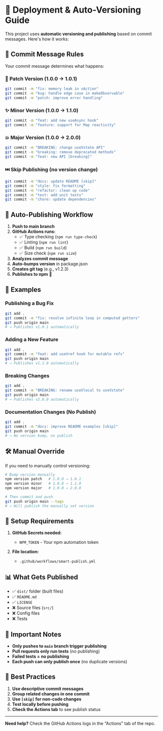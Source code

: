 # 🚀 Deployment & Auto-Versioning Guide

This project uses **automatic versioning and publishing** based on commit messages. Here's how it works:

## 📝 Commit Message Rules

Your commit message determines what happens:

### 🐛 **Patch Version** (1.0.0 → 1.0.1)
```bash
git commit -m "fix: memory leak in vAction"
git commit -m "bug: handle edge case in makeObservable"  
git commit -m "patch: improve error handling"
```

### ✨ **Minor Version** (1.0.0 → 1.1.0)
```bash
git commit -m "feat: add new useAsync hook"
git commit -m "feature: support for Map reactivity"
```

### 💥 **Major Version** (1.0.0 → 2.0.0)
```bash
git commit -m "BREAKING: change useVstate API"
git commit -m "breaking: remove deprecated methods"
git commit -m "feat: new API [breaking]"
```

### ⏭️ **Skip Publishing** (no version change)
```bash
git commit -m "docs: update README [skip]"
git commit -m "style: fix formatting"
git commit -m "refactor: clean up code"
git commit -m "test: add unit tests"
git commit -m "chore: update dependencies"
```

## 🔄 Auto-Publishing Workflow

1. **Push to main branch**
2. **GitHub Actions runs:**
   - ✅ Type checking (`npm run type-check`)
   - ✅ Linting (`npm run lint`) 
   - ✅ Build (`npm run build`)
   - ✅ Size check (`npm run size`)
3. **Analyzes commit message**
4. **Auto-bumps version** in package.json
5. **Creates git tag** (e.g., v1.2.3)
6. **Publishes to npm** 🎉

## 🎯 Examples

### Publishing a Bug Fix
```bash
git add .
git commit -m "fix: resolve infinite loop in computed getters"
git push origin main
# → Publishes v1.0.1 automatically
```

### Adding a New Feature
```bash
git add .
git commit -m "feat: add useVref hook for mutable refs"
git push origin main  
# → Publishes v1.1.0 automatically
```

### Breaking Changes
```bash
git add .
git commit -m "BREAKING: rename useVlocal to useVstate"
git push origin main
# → Publishes v2.0.0 automatically
```

### Documentation Changes (No Publish)
```bash
git add .
git commit -m "docs: improve README examples [skip]"
git push origin main
# → No version bump, no publish
```

## 🛠️ Manual Override

If you need to manually control versioning:

```bash
# Bump version manually
npm version patch   # 1.0.0 → 1.0.1
npm version minor   # 1.0.0 → 1.1.0  
npm version major   # 1.0.0 → 2.0.0

# Then commit and push
git push origin main --tags
# → Will publish the manually set version
```

## 🔧 Setup Requirements

1. **GitHub Secrets needed:**
   - `NPM_TOKEN` - Your npm automation token

2. **File location:**
   - `.github/workflows/smart-publish.yml`

## 📊 What Gets Published

- ✅ `dist/` folder (built files)
- ✅ `README.md` 
- ✅ `LICENSE`
- ❌ Source files (`src/`)
- ❌ Config files
- ❌ Tests

## 🚨 Important Notes

- **Only pushes to `main` branch trigger publishing**
- **Pull requests only run tests** (no publishing)
- **Failed tests = no publishing**
- **Each push can only publish once** (no duplicate versions)

## 🎯 Best Practices

1. **Use descriptive commit messages**
2. **Group related changes in one commit**
3. **Use `[skip]` for non-code changes**
4. **Test locally before pushing**
5. **Check the Actions tab** to see publish status

---

**Need help?** Check the GitHub Actions logs in the "Actions" tab of the repo.